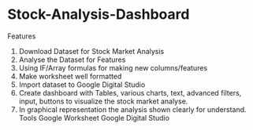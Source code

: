# Stock-Analysis-Dashboard
Features
1.	Download Dataset for Stock Market Analysis
2.	Analyse the Dataset for Features
3.	Using IF/Array formulas for making new columns/features
4.	Make worksheet well formatted
5.	Import dataset to Google Digital Studio
6.	Create dashboard with Tables, various charts, text, advanced filters, input, buttons to visualize the stock market analyse.
7.	In graphical representation the analysis shown clearly for understand.
Tools
Google Worksheet
Google Digital Studio

